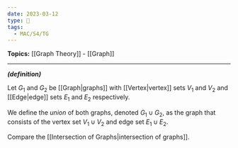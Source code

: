 ```yaml
---
date: 2023-03-12
type: 🧠
tags:
  - MAC/S4/TG
---
```


**Topics:** [[Graph Theory]] - [[Graph]]

---

_**(definition)**_

Let $G_1$ and $G_2$ be [[Graph|graphs]] with [[Vertex|vertex]] sets $V_1$ and $V_2$ and [[Edge|edge]] sets $E_1$ and $E_2$ respectively.

We define the _union_ of both graphs, denoted $G_1 \cup G_2$, as the graph that consists of the vertex set $V_1 \cup V_2$ and edge set $E_1 \cup E_2$.

Compare the [[Intersection of Graphs|intersection of graphs]].
